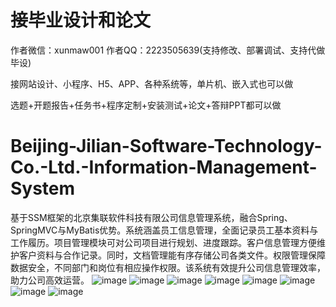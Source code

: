 # 接毕业设计和论文
作者微信：xunmaw001  作者QQ：2223505639(支持修改、部署调试、支持代做毕设)

接网站设计、小程序、H5、APP、各种系统等，单片机、嵌入式也可以做

选题+开题报告+任务书+程序定制+安装测试+论文+答辩PPT都可以做
# Beijing-Jilian-Software-Technology-Co.-Ltd.-Information-Management-System
基于SSM框架的北京集联软件科技有限公司信息管理系统，融合Spring、SpringMVC与MyBatis优势。系统涵盖员工信息管理，全面记录员工基本资料与工作履历。项目管理模块可对公司项目进行规划、进度跟踪。客户信息管理方便维护客户资料与合作记录。同时，文档管理能有序存储公司各类文件。权限管理保障数据安全，不同部门和岗位有相应操作权限。该系统有效提升公司信息管理效率，助力公司高效运营。
![image](https://github.com/user-attachments/assets/2dc1d0e0-7a42-4abd-85b4-ebd3801123c6)
![image](https://github.com/user-attachments/assets/27d72de7-0c8c-4a46-84fd-cf32cb0860a6)
![image](https://github.com/user-attachments/assets/4ca6a48e-c2c6-4ea6-acab-256a791bb0cd)
![image](https://github.com/user-attachments/assets/7c37f33b-44b2-440e-8b84-86f3245c5b13)
![image](https://github.com/user-attachments/assets/77a8b500-800d-4285-a01c-0c81ef3c48dc)
![image](https://github.com/user-attachments/assets/525757f8-42b0-4a30-b428-27dcc1eb048e)
![image](https://github.com/user-attachments/assets/4a7832d4-f86e-4a37-9782-da2f21a79b32)
![image](https://github.com/user-attachments/assets/d01b0958-a5db-4ecc-a022-8ca89b71dd9b)

